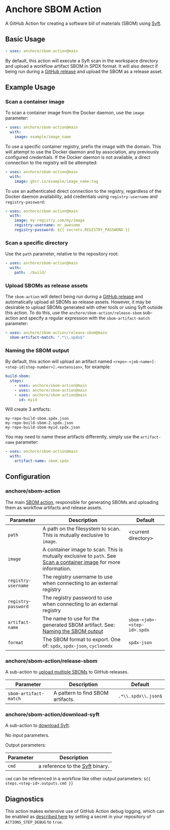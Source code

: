 # Anchore SBOM Action

A GitHub Action for creating a software bill of materials (SBOM)
using [Syft](https://github.com/anchore/syft).

## Basic Usage

```yaml
- uses: anchore/sbom-action@main
```

By default, this action will execute a Syft scan in the workspace directory
and upload a workflow artifact SBOM in SPDX format. It will also detect
if being run during a [GitHub release](https://docs.github.com/en/repositories/releasing-projects-on-github/about-releases)
and upload the SBOM as a release asset.

## Example Usage

### Scan a container image

To scan a container image from the Docker daemon, use the `image` parameter:

```yaml
- uses: anchore/sbom-action@main
  with:
    image: example/image_name
```

To use a specific container registry, prefix the image with the domain. This will
attempt to use the Docker daemon and by association, any previously configured
credentials. If the Docker daemon is not available, a direct connection to the
registry will be attempted:

```yaml
- uses: anchore/sbom-action@main
  with:
    image: ghcr.io/example/image_name:tag
```

To use an authenticated direct connection to the registry, regardless of the
Docker daemon availability, add credentials using
`registry-username` and `registry-password`:

```yaml
- uses: anchore/sbom-action@main
  with:
    image: my-registry.com/my/image
    registry-username: mr_awesome
    registry-password: ${{ secrets.REGISTRY_PASSWORD }}
```

### Scan a specific directory

Use the `path` parameter, relative to the repository root:

```yaml
- uses: anchore/sbom-action@main
  with:
    path: ./build/
```

### Upload SBOMs as release assets

The `sbom-action` will detect being run during a
[GitHub release](https://docs.github.com/en/repositories/releasing-projects-on-github/about-releases)
and automatically upload all SBOMs as release assets. However,
it may be desirable to upload SBOMs generated with other tools or using Syft
outside this action. To do this, use the `anchore/sbom-action/release-sbom` sub-action
and specify a regular expression with the `sbom-artifact-match`
parameter:

```yaml
- uses: anchore/sbom-action/release-sbom@main
  sbom-artifact-match: ".*\\.spdx$"
```

### Naming the SBOM output

By default, this action will upload an artifact named
`<repo>-<job-name>[-<step-id|step-number>].<extension>`, for
example:

```yaml
build-sbom:
  steps:
    - uses: anchore/sbom-action@main
    - uses: anchore/sbom-action@main
    - uses: anchore/sbom-action@main
      id: myid
```

Will create 3 artifacts:

```text
my-repo-build-sbom.spdx.json
my-repo-build-sbom-2.spdx.json
my-repo-build-sbom-myid.spdx.json
```

You may need to name these artifacts differently, simply
use the `artifact-name` parameter:

```yaml
- uses: anchore/sbom-action@main
  with:
    artifact-name: sbom.spdx
```

## Configuration

### anchore/sbom-action

The main [SBOM action](action.yml), responsible for generating SBOMs
and uploading them as workflow artifacts and release assets.

| Parameter           | Description                                                                                                                                  | Default                     |
| ------------------- | -------------------------------------------------------------------------------------------------------------------------------------------- | --------------------------- |
| `path`              | A path on the filesystem to scan. This is mutually exclusive to `image`.                                                                     | \<current directory>        |
| `image`             | A container image to scan. This is mutually exclusive to `path`. See [Scan a container image](#scan-a-container-image) for more information. |
| `registry-username` | The registry username to use when connecting to an external registry                                                                         |
| `registry-password` | The registry password to use when connecting to an external registry                                                                         |
| `artifact-name`     | The name to use for the generated SBOM artifact. See: [Naming the SBOM output](#naming-the-sbom-output)                                      | `sbom-<job>-<step-id>.spdx` |
| `format`            | The SBOM format to export. One of: `spdx`, `spdx-json`, `cyclonedx`                                                                          | `spdx-json`                 |

### anchore/sbom-action/release-sbom

A sub-action to [upload multiple SBOMs](release-sbom/action.yml) to GitHub releases.

| Parameter             | Description                       | Default             |
| --------------------- | --------------------------------- | ------------------- |
| `sbom-artifact-match` | A pattern to find SBOM artifacts. | `.*\\.spdx\\.json$` |

### anchore/sbom-action/download-syft

A sub-action to [download Syft](download-syft/action.yml).

No input parameters.

Output parameters:

| Parameter | Description                                                        |
| --------- | ------------------------------------------------------------------ |
| `cmd`     | a reference to the [Syft](https://github.com/anchore/syft) binary. |

`cmd` can be referenced in a workflow like other output parameters:
`${{ steps.<step-id>.outputs.cmd }}`

## Diagnostics

This action makes extensive use of GitHub Action debug logging,
which can be enabled as [described here](https://github.com/actions/toolkit/blob/master/docs/action-debugging.md)
by setting a secret in your repository of `ACTIONS_STEP_DEBUG` to `true`.
